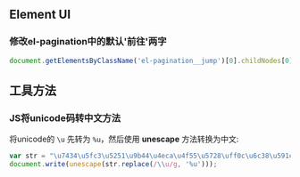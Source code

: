 ## Element UI
### 修改el-pagination中的默认'前往'两字
```js
document.getElementsByClassName('el-pagination__jump')[0].childNodes[0].nodeValue = '跳至'
```

## 工具方法
### JS将unicode码转中文方法
将unicode的 `\u` 先转为 `%u`，然后使用 **unescape** 方法转换为中文:

```js
var str = "\u7434\u5fc3\u5251\u9b44\u4eca\u4f55\u5728\uff0c\u6c38\u591c\u521d\u6657\u51dd\u78a7\u5929\u3002";
document.write(unescape(str.replace(/\\u/g, '%u')));
```
